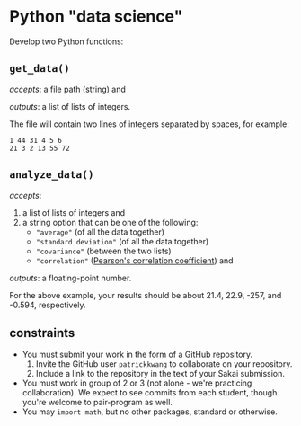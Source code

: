 # Python "data science"

Develop two Python functions:

## `get_data()`
_accepts_: a file path (string) and

_outputs_: a list of lists of integers.

The file will contain two lines of integers separated by spaces, for example:

```text
1 44 31 4 5 6
21 3 2 13 55 72
```

## `analyze_data()`
_accepts_:
1. a list of lists of integers and
2. a string option that can be one of the following:
    * `"average"` (of all the data together)
    * `"standard deviation"` (of all the data together)
    * `"covariance"` (between the two lists)
    * `"correlation"` ([Pearson's correlation coefficient](https://en.wikipedia.org/wiki/Pearson_correlation_coefficient))
and

_outputs_: a floating-point number.

For the above example, your results should be about 21.4, 22.9, -257, and -0.594, respectively.

## constraints
* You must submit your work in the form of a GitHub repository.
  1. Invite the GitHub user `patrickkwang` to collaborate on your repository.
  2. Include a link to the repository in the text of your Sakai submission.
* You must work in group of 2 or 3 (not alone - we're practicing collaboration). We expect to see commits from each student, though you're welcome to pair-program as well.
* You may `import math`, but no other packages, standard or otherwise.
